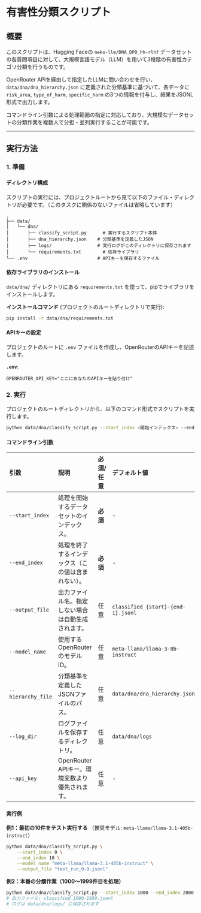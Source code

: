 # 有害性分類スクリプト

## 概要

このスクリプトは、Hugging Faceの `neko-llm/DNA_DPO_hh-rlhf` データセットの各質問項目に対して、大規模言語モデル（LLM）を用いて3段階の有害性カテゴリ分類を行うものです。

OpenRouter APIを経由して指定したLLMに問い合わせを行い、`data/dna/dna_hierarchy.json` に定義された分類基準に基づいて、各データに `risk_area`, `type_of_harm`, `specific_harm` の3つの情報を付与し、結果をJSONL形式で出力します。

コマンドライン引数による処理範囲の指定に対応しており、大規模なデータセットの分類作業を複数人で分担・並列実行することが可能です。

-----

## 実行方法

### 1\. 準備

#### **ディレクトリ構成**

スクリプトの実行には、プロジェクトルートから見て以下のファイル・ディレクトリが必要です。（このタスクに関係のないファイルは省略しています）

```
.
├── data/
│   └── dna/
│       ├── classify_script.py      # 実行するスクリプト本体
│       ├── dna_hierarchy.json    # 分類基準を定義したJSON
│       ├── logs/                 # 実行ログがこのディレクトリに保存されます
│       └── requirements.txt        # 依存ライブラリ
└── .env                          # APIキーを保存するファイル
```

#### **依存ライブラリのインストール**

`data/dna/` ディレクトリにある `requirements.txt` を使って、pipでライブラリをインストールします。

**インストールコマンド** (プロジェクトのルートディレクトリで実行):

```bash
pip install -r data/dna/requirements.txt
```

#### **APIキーの設定**

プロジェクトのルートに `.env` ファイルを作成し、OpenRouterのAPIキーを記述します。

**`.env`**:

```
OPENROUTER_API_KEY="ここにあなたのAPIキーを貼り付け"
```

### 2\. 実行

プロジェクトのルートディレクトリから、以下のコマンド形式でスクリプトを実行します。

```bash
python data/dna/classify_script.py --start_index <開始インデックス> --end_index <終了インデックス> [オプション]
```

#### **コマンドライン引数**

| 引数 | 説明 | 必須/任意 | デフォルト値 |
| :--- | :--- | :--- | :--- |
| `--start_index` | 処理を開始するデータセットのインデックス。 | **必須** | - |
| `--end_index` | 処理を終了するインデックス（この値は含まれない）。 | **必須** | - |
| `--output_file` | 出力ファイル名。指定しない場合は自動生成されます。 | 任意 | `classified_{start}-{end-1}.jsonl` |
| `--model_name` | 使用するOpenRouterのモデルID。 | 任意 | `meta-llama/llama-3-8b-instruct` |
| `--hierarchy_file` | 分類基準を定義したJSONファイルのパス。 | 任意 | `data/dna/dna_hierarchy.json` |
| `--log_dir` | ログファイルを保存するディレクトリ。 | 任意 | `data/dna/logs` |
| `--api_key` | OpenRouter APIキー。環境変数より優先されます。 | 任意 | - |

#### **実行例**

**例1：最初の10件をテスト実行する**
（推奨モデル: `meta-llama/llama-3.1-405b-instruct`）

```bash
python data/dna/classify_script.py \
    --start_index 0 \
    --end_index 10 \
    --model_name "meta-llama/llama-3.1-405b-instruct" \
    --output_file "test_run_0-9.jsonl"
```

**例2：本番の分燗作業（1000〜1999件目を処理）**

```bash
python data/dna/classify_script.py --start_index 1000 --end_index 2000
# 出力ファイル: classified_1000-1999.jsonl
# ログは data/dna/logs/ に保存されます
```